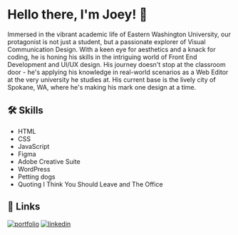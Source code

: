 # Hello there, I'm Joey! 👋

Immersed in the vibrant academic life of Eastern Washington University, our protagonist is not just a student, but a passionate explorer of Visual Communication Design. With a keen eye for aesthetics and a knack for coding, he is honing his skills in the intriguing world of Front End Development and UI/UX design. His journey doesn't stop at the classroom door - he's applying his knowledge in real-world scenarios as a Web Editor at the very university he studies at. His current base is the lively city of Spokane, WA, where he's making his mark one design at a time.

## 🛠 Skills

- HTML
- CSS
- JavaScript
- Figma
- Adobe Creative Suite
- WordPress
- Petting dogs
- Quoting I Think You Should Leave and The Office

## 🔗 Links

[![portfolio](https://img.shields.io/badge/my_portfolio-000?style=for-the-badge&logo=ko-fi&logoColor=white)](sanchirico.netlify.app)
[![linkedin](https://img.shields.io/badge/linkedin-0A66C2?style=for-the-badge&logo=linkedin&logoColor=white)](https://www.linkedin.com/in/joseph-sanchirico-606aba2a1/)
